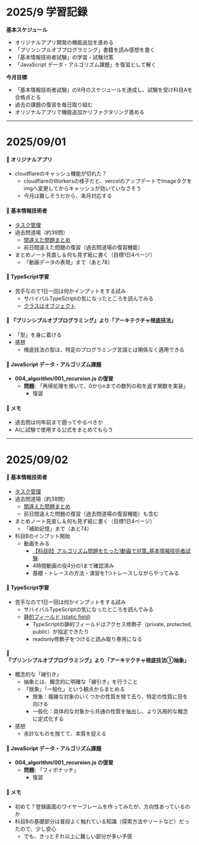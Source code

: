 # 2025/9 学習記録

**基本スケジュール**
*  オリジナルアプリ開発の機能追加を進める
*  「プリンシプルオブプログラミング」書籍を読み感想を書く
*  「基本情報技術者試験」の学習・試験対策
*   「JavaScript データ・アルゴリズム課題」を復習として解く

**今月目標**

* 「基本情報技術者試験」の9月のスケジュールを達成し、試験を受け科目Aを合格点とる
* 過去の課題の復習を毎日取り組む
* オリジナルアプリで機能追加かリファクタリング進める

***

# 2025/09/01
####  :seedling: オリジナルアプリ
- cloudflareのキャッシュ機能が切れた？
  - cloudflareのWorkersの様子だと、vercelのアップデートでImageタグをimgへ変更してからキャッシュが効いていなさそう
  - 今月は難しそうだから、来月対応する

####  :seedling: 基本情報技術者
- [タスク管理](https://www.notion.so/20b0029c4d6c80ea943ae81d549c80d5?source=copy_link)
- 過去問道場（約39問）
  - [間違えた問題まとめ](https://www.notion.so/25f0029c4d6c80b2b602ca3f7cd0f934?source=copy_link)
  - 前日間違えた問題の復習（過去問道場の復習機能）
- まとめノート見直し＆何も見ず紙に書く（目標1日4ページ）
  - 「動画データの表現」まで（あと78）

####  :seedling: TypeScript学習
- 苦手なので1日一回は何かインプットをする試み
  - サバイバルTypeScriptの気になったところを読んでみる
  - [クラスはオブジェクト](https://typescriptbook.jp/reference/object-oriented/class/class-is-an-object)

####  :seedling: 『プリンシプルオブプログラミング』より「アーキテクチャ根底技法」
- 「型」を身に着ける
- 感想
  - 根底技法の型は、特定のプログラミング言語とは関係なく適用できる

#### :seedling: JavaScript データ・アルゴリズム課題
- **004_algorithm/001_recursion.js の復習**
     - **問題:** 「再帰処理を用いて、0からnまでの数列の和を返す関数を実装」
          - 復習

#### :seedling: **メモ**
- 過去問は何年前まで遡ってやるべきか
- AIに試験で使用する公式をまとめてもらう

***

# 2025/09/02
####  :seedling: 基本情報技術者
- [タスク管理](https://www.notion.so/20b0029c4d6c80ea943ae81d549c80d5?source=copy_link)
- 過去問道場（約38問）
  - [間違えた問題まとめ](https://www.notion.so/25f0029c4d6c80b2b602ca3f7cd0f934?source=copy_link)
  - 前日間違えた問題の復習（過去問道場の復習機能）も含む
- まとめノート見直し＆何も見ず紙に書く（目標1日4ページ）
  - 「補助記憶」まで（あと74）
- 科目Bのインプット開始
  - 動画をみる
    - [【科目B】アルゴリズム問題をたった1動画で対策_基本情報技術者試験](https://www.youtube.com/watch?v=wFpyeWto8Og&t=6358s)
    - 4時間動画の役4分の1まで確認済み
    - 基礎・トレースの方法・演習を1つトレースしながらやってみる

####  :seedling: TypeScript学習
- 苦手なので1日一回は何かインプットをする試み
  - サバイバルTypeScriptの気になったところを読んでみる
  - [静的フィールド (static field)](https://typescriptbook.jp/reference/object-oriented/class/static-fields)
    - TypeScriptの静的フィールドはアクセス修飾子（private, protected, public）が指定できたり
    - readonly修飾子をつけると読み取り専用になる

####  :seedling: 『プリンシプルオブプログラミング』より「アーキテクチャ根底技法①抽象」
- 概念的な「線引き」
  - 抽象とは、概念的に明確な「線引き」を行うこと
  - 「捨象」「一般化」という観点からまとめる
    - 捨象：複雑な対象のいくつかの性質を捨て去り、特定の性質に目を向ける
    - 一般化：具体的な対象から共通の性質を抽出し、より汎用的な概念に定式化する
- 感想
  - 余計なものを捨てて、本質を捉える

#### :seedling: JavaScript データ・アルゴリズム課題
- **004_algorithm/001_recursion.js の復習**
     - **問題:** 「フィボナッチ」
          - 復習

#### :seedling: **メモ**
- 初めて？登録画面のワイヤーフレームを作ってみたが、方向性あっているのか
- 科目Bの基礎部分は普段よく触れている知識（探索方法やソートなど）だったので、少し安心
  - でも、きっとそれ以上に難しい部分が多い予感
